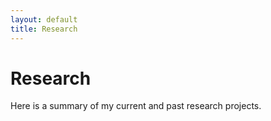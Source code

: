 ```yaml
---
layout: default
title: Research
---
```


# Research

Here is a summary of my current and past research projects.

